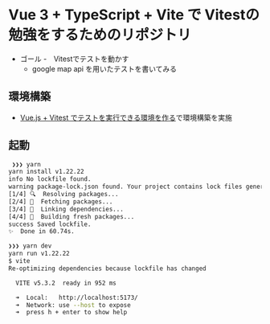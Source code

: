 # Vue 3 + TypeScript + Vite で Vitestの勉強をするためのリポジトリ
- ゴール
  -　Vitestでテストを動かす
  - google map api を用いたテストを書いてみる
   
## 環境構築
- [Vue.js + Vitest でテストを実行できる環境を作る](https://qiita.com/_kt15_/items/e4a16b2ff2a96cda1d32)で環境構築を実施

## 起動

```sh
 ❯❯❯ yarn
yarn install v1.22.22
info No lockfile found.
warning package-lock.json found. Your project contains lock files generated by tools other than Yarn. It is advised not to mix package managers in order to avoid resolution inconsistencies caused by unsynchronized lock files. To clear this warning, remove package-lock.json.
[1/4] 🔍  Resolving packages...
[2/4] 🚚  Fetching packages...
[3/4] 🔗  Linking dependencies...
[4/4] 🔨  Building fresh packages...
success Saved lockfile.
✨  Done in 60.74s.

❯❯❯ yarn dev
yarn run v1.22.22
$ vite
Re-optimizing dependencies because lockfile has changed

  VITE v5.3.2  ready in 952 ms

  ➜  Local:   http://localhost:5173/
  ➜  Network: use --host to expose
  ➜  press h + enter to show help

```
